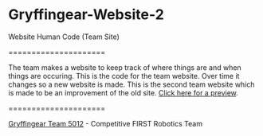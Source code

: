 Gryffingear-Website-2
=====================

Website Human Code (Team Site)

=====================

The team makes a website to keep track of where things are and when things are occuring. This is the code for the team website. Over time it changes so a new website is made. This is the second team website which is made to be an improvement of the old site. [Click here for a preview](http://nats-ohchewy.github.io/Gryffingear-Website-2/).

=====================

[Gryffingear Team 5012](http://www.gryffingear.com/) - Competitive FIRST Robotics Team
